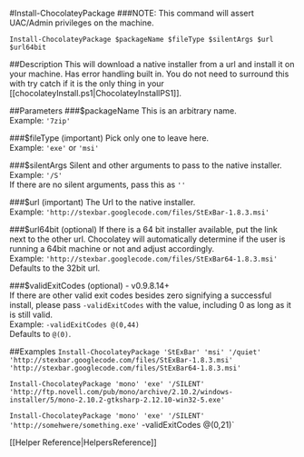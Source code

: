 #Install-ChocolateyPackage
###NOTE: This command will assert UAC/Admin privileges on the machine.  
  
`Install-ChocolateyPackage $packageName $fileType $silentArgs $url $url64bit`  
  
##Description
This will download a native installer from a url and install it on your machine. Has error handling built in. You do not need to surround this with try catch if it is the only thing in your [[chocolateyInstall.ps1|ChocolateyInstallPS1]].  
  
##Parameters
###$packageName
This is an arbitrary name.  
Example: `'7zip'`  
  
###$fileType (important)
Pick only  one to leave here.  
Example: `'exe'` or `'msi'`  
  
###$silentArgs
Silent and other arguments to pass to the native installer.  
Example: `'/S'`  
If there are no silent arguments, pass this as `''`  
  
###$url (important)
The Url to the native installer.  
Example: `'http://stexbar.googlecode.com/files/StExBar-1.8.3.msi'`  
  
###$url64bit (optional)
If there is a 64 bit installer available, put the link next to the other url. Chocolatey will automatically determine if the user is running a 64bit machine or not and adjust accordingly.  
Example: `'http://stexbar.googlecode.com/files/StExBar64-1.8.3.msi'`  
Defaults to the 32bit url.  
  
###$validExitCodes (optional) - v0.9.8.14+  
If there are other valid exit codes besides zero signifying a successful install, please pass `-validExitCodes` with the value, including 0 as long as it is still valid.  
Example: `-validExitCodes @(0,44)`  
Defaults to `@(0)`.  
  
##Examples
`Install-ChocolateyPackage 'StExBar' 'msi' '/quiet' 'http://stexbar.googlecode.com/files/StExBar-1.8.3.msi' 'http://stexbar.googlecode.com/files/StExBar64-1.8.3.msi'`  
  
`Install-ChocolateyPackage 'mono' 'exe' '/SILENT' 'http://ftp.novell.com/pub/mono/archive/2.10.2/windows-installer/5/mono-2.10.2-gtksharp-2.12.10-win32-5.exe'`  
  
`Install-ChocolateyPackage 'mono' 'exe' '/SILENT' 'http://somehwere/something.exe'` -validExitCodes @(0,21)`  
  
[[Helper Reference|HelpersReference]]
